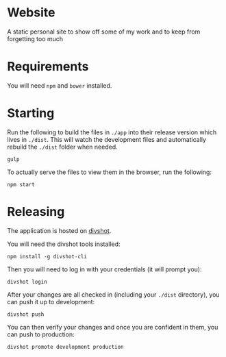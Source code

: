 # Website

A static personal site to show off some of my work and to keep from forgetting too much

# Requirements
You will need `npm` and `bower` installed.

# Starting

Run the following to build the files in `./app` into their release version which lives in `./dist`. This will watch the development files and automatically rebuild the `./dist` folder when needed.
```
gulp
```

To actually serve the files to view them in the browser, run the following:

```
npm start
```

# Releasing

The application is hosted on [divshot](http://docs.divshot.com/guides/getting-started).

You will need the divshot tools installed:

```
npm install -g divshot-cli
```

Then you will need to log in with your credentials (it will prompt you): 

```
divshot login
```

After your changes are all checked in (including your `./dist` directory), you can push it up to development:

```
divshot push
```

You can then verify your changes and once you are confident in them, you can push to production:

```
divshot promote development production
```
